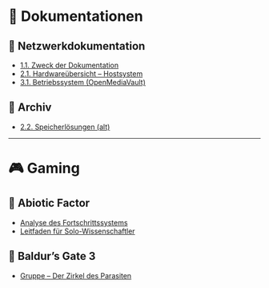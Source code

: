 # 📁 Dokumentationen

## 📂 Netzwerkdokumentation
- [1.1. Zweck der Dokumentation](Dokumentationen/Netzwerkdokumentation/1.%20Einleitung%20und%20Uebersicht/1.1.%20Zweck%20der%20Dokumentation.md)
- [2.1. Hardwareübersicht – Hostsystem](Dokumentationen/Netzwerkdokumentation/2.%20Hardware-Komponenten/2.1.%20Hardwareübersicht%20–%20Hostsystem%20(Produktivserver).md)
- [3.1. Betriebssystem (OpenMediaVault)](Dokumentationen/Netzwerkdokumentation/3.%20Basis-Software/3.1.%20Betriebssystem%20(OpenMediaVault).md)

## 📂 Archiv
- [2.2. Speicherlösungen (alt)](Dokumentationen/Archiv/Netzwerkdokumentation%20(OLD)/2.%20Hardware-Komponenten/2.2.%20Speicherlösungen.md)

---

# 🎮 Gaming

## 📂 Abiotic Factor
- [Analyse des Fortschrittssystems](Gaming/Abiotic%20Factor/Wissenssammlung/Analyse%20des%20Fertigkeiten%20-%20und%20Fortschrittssystems%20in%20Abiotic%20Factor.md)
- [Leitfaden für Solo-Wissenschaftler](Gaming/Abiotic%20Factor/Wissenssammlung/Ein%20Leitfaden%20für%20Solo-Wissenschaftler%20in%20Abiotic%20Factor.md)

## 📂 Baldur’s Gate 3
- [Gruppe – Der Zirkel des Parasiten](Gaming/Baldurs%20Gate%203/Dark%20Urge%20Group%20Sheet/Sheets%20und%20Story/Gruppe%20-%201%20-%20Der%20Zirkel%20des%20Parasiten%20-%20Schnellübersicht.md)
